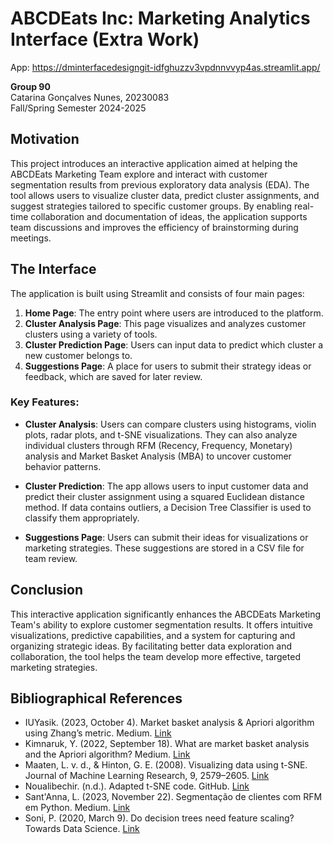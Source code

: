 # ABCDEats Inc: Marketing Analytics Interface (Extra Work)

App: https://dminterfacedesigngit-idfghuzzv3vpdnnvvyp4as.streamlit.app/


**Group 90**  
Catarina Gonçalves Nunes, 20230083  
Fall/Spring Semester 2024-2025


## Motivation

This project introduces an interactive application aimed at helping the ABCDEats Marketing Team explore and interact with customer segmentation results from previous exploratory data analysis (EDA). The tool allows users to visualize cluster data, predict cluster assignments, and suggest strategies tailored to specific customer groups. By enabling real-time collaboration and documentation of ideas, the application supports team discussions and improves the efficiency of brainstorming during meetings.

## The Interface

The application is built using Streamlit and consists of four main pages:

1. **Home Page**: The entry point where users are introduced to the platform.
2. **Cluster Analysis Page**: This page visualizes and analyzes customer clusters using a variety of tools.
3. **Cluster Prediction Page**: Users can input data to predict which cluster a new customer belongs to.
4. **Suggestions Page**: A place for users to submit their strategy ideas or feedback, which are saved for later review.

### Key Features:

- **Cluster Analysis**: Users can compare clusters using histograms, violin plots, radar plots, and t-SNE visualizations. They can also analyze individual clusters through RFM (Recency, Frequency, Monetary) analysis and Market Basket Analysis (MBA) to uncover customer behavior patterns.
  
- **Cluster Prediction**: The app allows users to input customer data and predict their cluster assignment using a squared Euclidean distance method. If data contains outliers, a Decision Tree Classifier is used to classify them appropriately.

- **Suggestions Page**: Users can submit their ideas for visualizations or marketing strategies. These suggestions are stored in a CSV file for team review.

## Conclusion

This interactive application significantly enhances the ABCDEats Marketing Team's ability to explore customer segmentation results. It offers intuitive visualizations, predictive capabilities, and a system for capturing and organizing strategic ideas. By facilitating better data exploration and collaboration, the tool helps the team develop more effective, targeted marketing strategies.

## Bibliographical References

- IUYasik. (2023, October 4). Market basket analysis & Apriori algorithm using Zhang’s metric. Medium. [Link](https://medium.com/@iuyasik/market-basket-analysis-apriori-algorithm-using-zhangs-metric-708406fc5dfc)
- Kimnaruk, Y. (2022, September 18). What are market basket analysis and the Apriori algorithm? Medium. [Link](https://yannawut.medium.com/what-are-market-basket-analysis-and-the-apriori-algorithm-fe0e8e6e34d)
- Maaten, L. v. d., & Hinton, G. E. (2008). Visualizing data using t-SNE. Journal of Machine Learning Research, 9, 2579–2605. [Link](https://www.jmlr.org/papers/volume9/vandermaaten08a/vandermaaten08a.pdf)
- Noualibechir. (n.d.). Adapted t-SNE code. GitHub. [Link](https://github.com/noualibechir)
- Sant'Anna, L. (2023, November 22). Segmentação de clientes com RFM em Python. Medium. [Link](https://medium.com/@larixgomex/segmenta%C3%A7%C3%A3o-de-clientes-com-rfm-em-python-3a97e534ffa1)
- Soni, P. (2020, March 9). Do decision trees need feature scaling? Towards Data Science. [Link](https://towardsdatascience.com/do-decision-trees-need-feature-scaling-97809eaa60c6)

